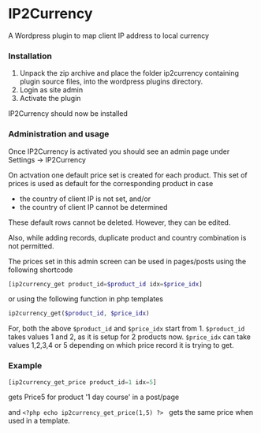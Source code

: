 # IP2Currency

A Wordpress plugin to map client IP address to local currency

### Installation

1. Unpack the zip archive and place the folder ip2currency containing plugin source files, into the wordpress plugins directory.
2. Login as site admin
3. Activate the plugin

IP2Currency should now be installed

### Administration and usage

Once IP2Currency is activated you should see an admin page under Settings -> IP2Currency

On actvation one default price set is created for each product. This set of prices is used as default for the corresponding product in case
* the country of client IP is not set, and/or
* the country of client IP cannot be determined

These default rows cannot be deleted. However, they can be edited.

Also, while adding records, duplicate product and country combination is not permitted.

The prices set in this admin screen can be used in pages/posts using the following shortcode
```php
[ip2currency_get product_id=$product_id idx=$price_idx]
```
or using the following function in php templates
```php
ip2currency_get($product_id, $price_idx)
```
For, both the above `$product_id` and `$price_idx` start from 1.
`$product_id` takes values 1 and 2, as it is setup for 2 products now.
`$price_idx` can take values 1,2,3,4 or 5 depending on which price record it is trying to get.

### Example
```php
[ip2currency_get_price product_id=1 idx=5]
```
gets Price5 for product '1 day course' in a post/page

and `<?php echo ip2currency_get_price(1,5) ?> ` gets the same price when used in a template.
